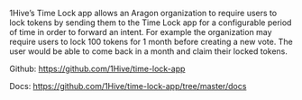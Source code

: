 1Hive’s Time Lock app allows an Aragon organization to require users to lock tokens by sending them to the Time Lock app for a configurable period of time in order to forward an intent. For example the organization may require users to lock 100 tokens for 1 month before creating a new vote. The user would be able to come back in a month and claim their locked tokens.

Github: https://github.com/1Hive/time-lock-app

Docs: https://github.com/1Hive/time-lock-app/tree/master/docs 
